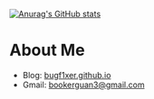 [![Anurag's GitHub stats](https://github-readme-stats.vercel.app/api?username=booker-g)](https://github.com/anuraghazra/github-readme-stats)
# About Me
* Blog: [bugf1xer.github.io](https://booker-g.github.io/)
* Gmail: bookerguan3@gmail.com
